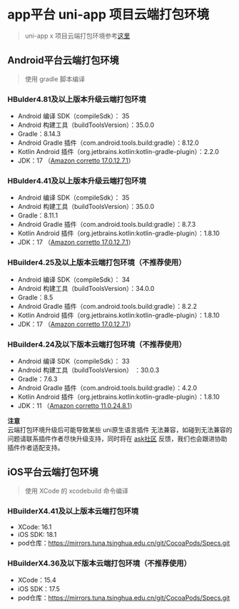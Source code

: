 # app平台 uni-app 项目云端打包环境  

> uni-app x 项目云端打包环境参考[这里](https://doc.dcloud.net.cn/uni-app-x/tutorial/app-env.html)

## Android平台云端打包环境  

> 使用 gradle 脚本编译  

### HBulder4.81及以上版本升级云端打包环境  
- Android 编译 SDK（compileSdk）： 35  
- Android 构建工具（buildToolsVersion）：35.0.0  
- Gradle：8.14.3  
- Android Gradle 插件（com.android.tools.build:gradle）：8.12.0  
- Kotlin Android 插件（org.jetbrains.kotlin:kotlin-gradle-plugin）：2.2.0  
- JDK：17 （[Amazon corretto 17.0.12.7.1](https://docs.aws.amazon.com/corretto/latest/corretto-17-ug/what-is-corretto-17.html)）  

### HBulder4.41及以上版本升级云端打包环境  
- Android 编译 SDK（compileSdk）： 35  
- Android 构建工具（buildToolsVersion）：35.0.0  
- Gradle：8.11.1  
- Android Gradle 插件（com.android.tools.build:gradle）：8.7.3  
- Kotlin Android 插件（org.jetbrains.kotlin:kotlin-gradle-plugin）：1.8.10  
- JDK：17 （[Amazon corretto 17.0.12.7.1](https://docs.aws.amazon.com/corretto/latest/corretto-17-ug/what-is-corretto-17.html)）  

### HBuilder4.25及以上版本云端打包环境（不推荐使用）
- Android 编译 SDK（compileSdk）： 34  
- Android 构建工具（buildToolsVersion）：34.0.0  
- Gradle：8.5  
- Android Gradle 插件（com.android.tools.build:gradle）：8.2.2  
- Kotlin Android 插件（org.jetbrains.kotlin:kotlin-gradle-plugin）：1.8.10  
- JDK：17 （[Amazon corretto 17.0.12.7.1](https://docs.aws.amazon.com/corretto/latest/corretto-17-ug/what-is-corretto-17.html)）  

### HBuilder4.24及以下版本云端打包环境（不推荐使用）
- Android 编译 SDK（compileSdk）： 33  
- Android 构建工具（buildToolsVersion） ：30.0.3  
- Gradle：7.6.3  
- Android Gradle 插件（com.android.tools.build:gradle）：4.2.0  
- Kotlin Android 插件（org.jetbrains.kotlin:kotlin-gradle-plugin）：1.8.10  
- JDK：11 （[Amazon corretto 11.0.24.8.1](https://docs.aws.amazon.com/corretto/latest/corretto-11-ug/what-is-corretto-11.html)）  

**注意**  
云端打包环境升级后可能导致某些 uni原生语言插件 无法兼容，如碰到无法兼容的问题请联系插件作者尽快升级支持，同时将在 [ask社区](https://ask.dcloud.net.cn/explore/) 反馈，我们也会跟进协助插件作者适配支持。


## iOS平台云端打包环境  

> 使用 XCode 的 xcodebuild 命令编译  

### HBuilderX4.41及以上版本云端打包环境
- XCode: 16.1  
- iOS SDK: 18.1  
- pod仓库：https://mirrors.tuna.tsinghua.edu.cn/git/CocoaPods/Specs.git  

### HBuilderX4.36及以下版本云端打包环境（不推荐使用）
- XCode：15.4  
- iOS SDK：17.5  
- pod仓库：https://mirrors.tuna.tsinghua.edu.cn/git/CocoaPods/Specs.git  

